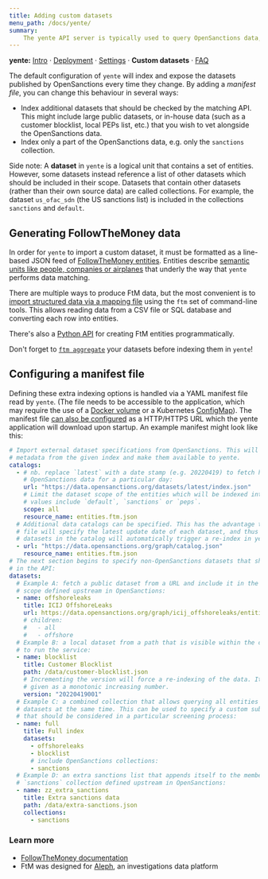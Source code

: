 ```yaml
---
title: Adding custom datasets
menu_path: /docs/yente/
summary:
    The yente API server is typically used to query OpenSanctions data, but it can also be used as a general purpose data matching API for other datasets about companies, people, property and so on.
---
```


**yente:** [Intro](/docs/yente) · [Deployment](/docs/yente/deploy/) · [Settings](/docs/yente/settings/) · **Custom datasets** · [FAQ](/docs/yente/faq/)

The default configuration of `yente` will index and expose the datasets published by OpenSanctions every time they change. By adding a *manifest file*, you can change this behaviour in several ways:

* Index additional datasets that should be checked by the matching API. This might include large public datasets, or in-house data (such as a customer blocklist, local PEPs list, etc.) that you wish to vet alongside the OpenSanctions data.
* Index only a part of the OpenSanctions data, e.g. only the `sanctions` collection.

Side note: A **dataset** in `yente` is a logical unit that contains a set of entities. However, some datasets instead reference a list of other datasets which should be included in their scope. Datasets that contain other datasets (rather than their own source data) are called collections. For example, the dataset `us_ofac_sdn` (the US sanctions list) is included in the collections `sanctions` and `default`.

## Generating FollowTheMoney data

In order for `yente` to import a custom dataset, it must be formatted as a line-based JSON feed of [FollowTheMoney entities](/docs/entities/). Entities describe [semantic units like people, companies or airplanes](/reference/) that underly the way that `yente` performs data matching.

There are multiple ways to produce FtM data, but the most convenient is to [import structured data via a mapping file](https://docs.alephdata.org/developers/mappings) using the `ftm` set of command-line tools. This allows reading data from a CSV file or SQL database and converting each row into entities.

There's also a [Python API](https://followthemoney.tech/docs/api/) for creating FtM entities programmatically.

Don't forget to [`ftm aggregate`](https://followthemoney.tech/docs/fragments/) your datasets before indexing them in `yente`!

## Configuring a manifest file

Defining these extra indexing options is handled via a YAML manifest file read by `yente`. (The file needs to be accessible to the application, which may require the use of a [Docker volume](https://docs.docker.com/storage/volumes/) or a Kubernetes [ConfigMap](https://kubernetes.io/docs/concepts/configuration/configmap/#using-configmaps-as-files-from-a-pod)). The manifest file [can also be configured](/docs/yente/settings/) as a HTTP/HTTPS URL which the yente application will download upon startup. An example manifest might look like this:

```yaml
# Import external dataset specifications from OpenSanctions. This will fetch the dataset
# metadata from the given index and make them available to yente.
catalogs:
  - # nb. replace `latest` with a date stamp (e.g. 20220419) to fetch historical
    # OpenSanctions data for a particular day:
    url: "https://data.opensanctions.org/datasets/latest/index.json"
    # Limit the dataset scope of the entities which will be indexed into yente. Useful
    # values include `default`, `sanctions` or `peps`.
    scope: all
    resource_name: entities.ftm.json
  # Additional data catalogs can be specified. This has the advantage that a catalog
  # file will specify the latest update date of each dataset, and thus changes to the
  # datasets in the catalog will automatically trigger a re-index in yente:
  - url: "https://data.opensanctions.org/graph/catalog.json"
    resource_name: entities.ftm.json
# The next section begins to specify non-OpenSanctions datasets that should be exposed
# in the API:
datasets:
  # Example A: fetch a public dataset from a URL and include it in the default search
  # scope defined upstream in OpenSanctions:
  - name: offshoreleaks
    title: ICIJ OffshoreLeaks
    url: https://data.opensanctions.org/graph/icij_offshoreleaks/entities.ftm.json
    # children:
    #   - all
    #   - offshore
  # Example B: a local dataset from a path that is visible within the container used
  # to run the service:
  - name: blocklist
    title: Customer Blocklist
    path: /data/customer-blocklist.json
    # Incrementing the version will force a re-indexing of the data. It must be
    # given as a monotonic increasing number.
    version: "20220419001"
  # Example C: a combined collection that allows querying all entities in its member
  # datasets at the same time. This can be used to specify a custom subset of lists
  # that should be considered in a particular screening process:
  - name: full
    title: Full index
    datasets:
      - offshoreleaks
      - blocklist
      # include OpenSanctions collections:
      - sanctions
  # Example D: an extra sanctions list that appends itself to the members of the
  # `sanctions` collection defined upstream in OpenSanctions:
  - name: zz_extra_sanctions
    title: Extra sanctions data
    path: /data/extra-sanctions.json
    collections:
      - sanctions
```

### Learn more

* [FollowTheMoney documentation](https://followthemoney.tech/)
* FtM was designed for [Aleph](https://docs.alephdata.org/), an investigations data platform